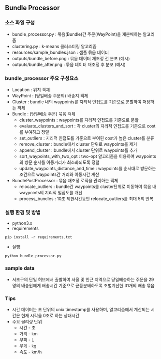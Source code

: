 ## Bundle Processor

### 소스 파일 구성

* bundle_processor.py : 묶음(Bundle)간 주문(WayPoint)을 재분배하는 알고리즘
* clustering.py : k-means 클러스터링 알고리즘
* resources/sample_bundles.json : 샘플 묶음 데이터
* outputs/bundle_before.png : 묶음 데이터 재조정 전 분포 (예시)
* outputs/bundle_after.png : 묶음 데이터 재조정 후 분포 (예시)

### bundle_processor 주요 구성요소

* Location : 위치 객체
* WayPoint : (당일배송 주문의) 배송지 객체
* Cluster : bundle 내의 waypoints를 지리적 인접도를 기준으로 분할하여 저장하는 객체
* Bundle : (당일배송 주문) 묶음 객체
    * cluster_waypoints : waypoints를 지리적 인접도를 기준으로 분할
    * evaluate_clusters_and_sort : 각 cluster의 지리적 인접도를 기준으로 cost를 부여하고 정렬
    * set_outliers : 지리적 인접도를 기준으로 부여된 cost가 높은 cluster를 분류
    * remove_cluster : bundle에서 cluster 단위로 waypoints를 제거
    * append_cluster : bundle에서 cluster 단위로 waypoints를 추가
    * sort_waypoints_with_two_opt : two-opt 알고리즘을 이용하여 waypoints의 방문 순서를 이동거리가 최소화되도록 정렬
    * update_waypoints_distance_and_time : waypoints를 순서대로 방문하는 조건으로 waypoints간 거리와 이동시간 계산
* BundlePostProcessor : 묶음 재조정 로직을 관리하는 객체
    * relocate_outliers : bundle간 waypoints를 cluster단위로 이동하여 묶음 내 waypoints의 지리적 밀집도를 개선
    * process_bundles : 10초 제한시간동안 relocate_outliers를 최대 5회 반복

### 실행 환경 및 방법

* python3.x
* requirements
```
pip install -r requirements.txt
```

* 실행
```
python bundle_processor.py
```

### sample data
* 서초구의 단일 허브에서 출발하여 서울 및 인근 지역으로 당일배송하는 주문을 29명의 배송원에게 배송시간 기준으로 균등분배하도록 초벌계산한 31개의 배송 묶음

### Tips

* 시간 데이터는 초 단위의 unix timestamp를 사용하며, 알고리즘에서 계산되는 시간은 현재 시각을 0초로 하는 상대시간
* 주요 물리량 단위
	* 시간 - 초
	* 거리 - km
	* 부피 - L
	* 무게 - kg
	* 속도 - km/h

